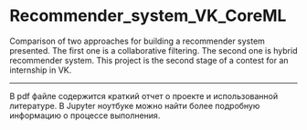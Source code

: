 # Recommender_system_VK_CoreML
Comparison of two approaches for building a recommender system presented. The first one is a collaborative filtering. The second one is hybrid recommender system. This project is the second stage of a contest for an internship in VK. 
***
В pdf файле содержится краткий отчет о проекте и использованной литературе. В Jupyter ноутбуке можно найти более подробную информацию о процессе выполнения.
